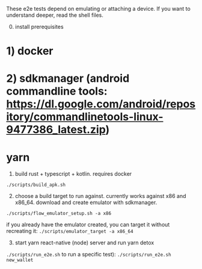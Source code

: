 These e2e tests depend on emulating or attaching a device.
If you want to understand deeper, read the shell files.

0) install prerequisites
# 1) docker
# 2) sdkmanager (android commandline tools: https://dl.google.com/android/repository/commandlinetools-linux-9477386_latest.zip)
# yarn

1) build rust + typescript + kotlin. requires docker

`./scripts/build_apk.sh`

2) choose a build target to run against. currently works against x86 and x86_64. download and create emulator with sdkmanager.

`./scripts/flow_emulator_setup.sh -a x86`

if you already have the emulator created, you can target it without recreating it: `./scripts/emulator_target -a x86_64`

3) start yarn react-native (node) server and run yarn detox

`./scripts/run_e2e.sh`
to run a specific test): `./scripts/run_e2e.sh new_wallet`

